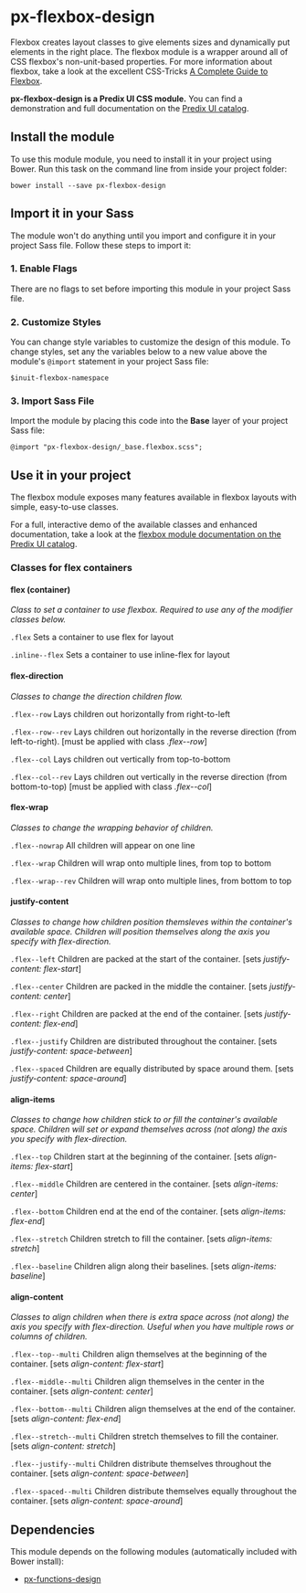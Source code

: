 # px-flexbox-design

Flexbox creates layout classes to give elements sizes and dynamically put elements in the right place. The flexbox module is a wrapper around all of CSS flexbox's non-unit-based properties. For more information about flexbox, take a look at the excellent CSS-Tricks [A Complete Guide to Flexbox](https://css-tricks.com/snippets/css/a-guide-to-flexbox/).

**px-flexbox-design is a Predix UI CSS module.** You can find a demonstration and full documentation on the [Predix UI catalog](https://predixdev.github.io/predix-ui/?show=px-flexbox-design&type=css]).

## Install the module

To use this module module, you need to install it in your project using Bower. Run this task on the command line from inside your project folder:

```
bower install --save px-flexbox-design
```

## Import it in your Sass

The module won't do anything until you import and configure it in your project Sass file. Follow these steps to import it:

### 1. Enable Flags

There are no flags to set before importing this module in your project Sass file.

### 2. Customize Styles

You can change style variables to customize the design of this module. To change styles, set any the variables below to a new value above the module's `@import` statement in your project Sass file:

```
$inuit-flexbox-namespace
```

### 3. Import Sass File

Import the module by placing this code into the **Base** layer of your project Sass file:

```
@import "px-flexbox-design/_base.flexbox.scss";
```

## Use it in your project

The flexbox module exposes many features available in flexbox layouts with simple, easy-to-use classes.

For a full, interactive demo of the available classes and enhanced documentation, take a look at the [flexbox module documentation on the Predix UI catalog](https://predixdev.github.io/predix-ui/?show=px-flexbox-design&type=css).

### Classes for flex containers

#### flex (container)

*Class to set a container to use flexbox. Required to use any of the modifier classes below.*

`.flex` Sets a container to use flex for layout

`.inline--flex` Sets a container to use inline-flex for layout

#### flex-direction

*Classes to change the direction children flow.*

`.flex--row` Lays children out horizontally from right-to-left

`.flex--row--rev` Lays children out horizontally in the reverse direction (from left-to-right). [must be applied with class *.flex--row*]

`.flex--col` Lays children out vertically from top-to-bottom

`.flex--col--rev` Lays children out vertically in the reverse direction (from bottom-to-top) [must be applied with class *.flex--col*]

#### flex-wrap

*Classes to change the wrapping behavior of children.*

`.flex--nowrap` All children will appear on one line

`.flex--wrap` Children will wrap onto multiple lines, from top to bottom

`.flex--wrap--rev` Children will wrap onto multiple lines, from bottom to top

#### justify-content

*Classes to change how children position themsleves within the container's available space. Children will position themselves along the axis you specify with flex-direction.*

`.flex--left` Children are packed at the start of the container. [sets *justify-content: flex-start*]

`.flex--center` Children are packed in the middle the container. [sets *justify-content: center*]

`.flex--right` Children are packed at the end of the container. [sets *justify-content: flex-end*]

`.flex--justify` Children are distributed throughout the container. [sets *justify-content: space-between*]

`.flex--spaced` Children are equally distributed by space around them. [sets *justify-content: space-around*]

#### align-items

*Classes to change how children stick to or fill the container's available space. Children will set or expand themselves across (not along) the axis you specify with flex-direction.*

`.flex--top` Children start at the beginning of the container. [sets *align-items: flex-start*]

`.flex--middle` Children are centered in the container. [sets *align-items: center*]

`.flex--bottom` Children end at the end of the container. [sets *align-items: flex-end*]

`.flex--stretch` Children stretch to fill the container. [sets *align-items: stretch*]

`.flex--baseline` Children align along their baselines. [sets *align-items: baseline*]

#### align-content

*Classes to align children when there is extra space across (not along) the axis you specify with flex-direction. Useful when you have multiple rows or columns of children.*

`.flex--top--multi` Children align themselves at the beginning of the container. [sets *align-content: flex-start*]

`.flex--middle--multi` Children align themselves in the center in the container. [sets *align-content: center*]

`.flex--bottom--multi` Children align themselves at the end of the container. [sets *align-content: flex-end*]

`.flex--stretch--multi` Children stretch themselves to fill the container. [sets *align-content: stretch*]

`.flex--justify--multi` Children distribute themselves throughout the container. [sets *align-content: space-between*]

`.flex--spaced--multi` Children distribute themselves equally throughout the container. [sets *align-content: space-around*]

## Dependencies

This module depends on the following modules (automatically included with Bower install):

* [px-functions-design](https://github.com/PredixDev/px-functions-design)
